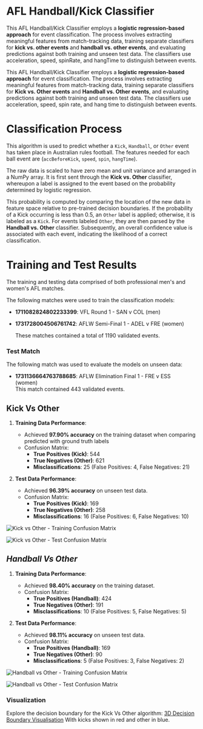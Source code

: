 
# AFL Handball/Kick Classifier

This AFL Handball/Kick Classifier employs a **logistic regression-based approach** for event classification. The process involves extracting meaningful features from match-tracking data, training separate classifiers for **kick vs. other events** and **handball vs. other events**, and evaluating predictions against both training and unseen test data. The classifiers use acceleration, speed, spinRate, and hangTime to distinguish between events.


This AFL Handball/Kick Classifier employs a **logistic regression-based approach** for event classification. The process involves extracting meaningful features from match-tracking data, training separate classifiers for **Kick vs. Other events** and **Handball vs. Other events**, and evaluating predictions against both training and unseen test data. The classifiers use acceleration, speed, spin rate, and hang time to distinguish between events.



# **Classification Process**

This algorithm is used to predict whether a `Kick`, `Handball`, or `Other` event has taken place in Australian rules football. The features needed for each ball event are (`accBeforeKick`, `speed`, `spin`, `hangTime`).

The raw data is scaled to have zero mean and unit variance and arranged in a NumPy array. It is first sent through the **Kick vs. Other** classifier, whereupon a label is assigned to the event based on the probability determined by logistic regression.

This probability is computed by comparing the location of the new data in feature space relative to pre-trained decision boundaries. If the probability of a Kick occurring is less than 0.5, an `Other` label is applied; otherwise, it is labeled as a `Kick`. For events labeled `Other`, they are then parsed by the **Handball vs. Other** classifier. Subsequently, an overall confidence value is associated with each event, indicating the likelihood of a correct classification.
   


# **Training and Test Results**
The training and testing data comprised of both professional men's and women's AFL matches. 

The following matches were used to train the classification models:

-   **1711082824802233399**: VFL Round 1 - SAN v COL
 (men)
-   **1731728004506761742**: AFLW Semi-Final 1 - ADEL v FRE  (women)
   
    These matches contained a total of 1190 validated events.

### **Test Match**

The following match was used to evaluate the models on unseen data:

-   **1731136664763788685**: AFLW Elimination Final 1 - FRE v ESS  
(women)    
This match contained 443 validated events. 

## **Kick Vs Other** 
1.  **Training Data Performance**:
    
    -   Achieved **97.90% accuracy** on the training dataset when comparing predicted with ground truth labels
    -   Confusion Matrix:
        -   **True Positives (Kick)**:  544
        -   **True Negatives (Other)**: 621
        -   **Misclassifications**: 25 (False Positives: 4, False Negatives: 21)
2.  **Test Data Performance**:
    
    -   Achieved **96.39% accuracy** on unseen test data.
    -   Confusion Matrix:
        -   **True Positives (Kick)**: 169
        -   **True Negatives (Other)**: 258
        -   **Misclassifications**: 16 (False Positives: 6, False Negatives: 10)


![Kick vs Other - Training Confusion Matrix](https://i.imgur.com/Y1ErSA8.png)

![Kick vs Other - Test Confusion Matrix](https://i.imgur.com/fuQprIk.png)


## ***Handball Vs Other*** 

1.  **Training Data Performance**:
    
    -   Achieved **98.40% accuracy** on the training dataset.
    -   Confusion Matrix:
        -   **True Positives (Handball)**: 424
        -   **True Negatives (Other)**: 191
        -   **Misclassifications**: 10 (False Positives: 5, False Negatives: 5)
2.  **Test Data Performance**:
    
    -   Achieved **98.11% accuracy** on unseen test data.
    -   Confusion Matrix:
        -   **True Positives (Handball)**: 169
        -   **True Negatives (Other)**: 90
        -   **Misclassifications**: 5 (False Positives: 3, False Negatives: 2)

![Handball vs Other - Training Confusion Matrix](https://i.imgur.com/9fO7xsy.png)

![Handball vs Other - Test Confusion Matrix](https://i.imgur.com/4vGrL7r.png)

### Visualization

Explore the decision boundary for the Kick Vs Other algorithm:
[3D Decision Boundary Visualisation](https://MC4713.github.io/plotly-hosting/3d_decision_boundary.html)
With kicks shown in red and other in blue.
<!--stackedit_data:
eyJoaXN0b3J5IjpbLTY2NzM4MjgyMCw3Mjg4Mzg1MjcsMTI0NT
gyMTY5NSw0ODQ4OTIwNDEsLTE3MDI2NDA5OTcsLTE5NDk3NzYx
NywtNjU3NDkxMzgzLC0xMzUxOTEzNjIwLDE0NzA4ODg2NSwtMT
M2NTY5NjI1MiwtMTU5NDE3NjQ5OSwxODQ3NjI0ODkwLDU3MDI3
NDc3MiwxMjczMzk0ODY0LC0xNjM1MjU3OTY4LDM4MjA1NDk5OS
wtOTAyNjY1ODUwXX0=
-->